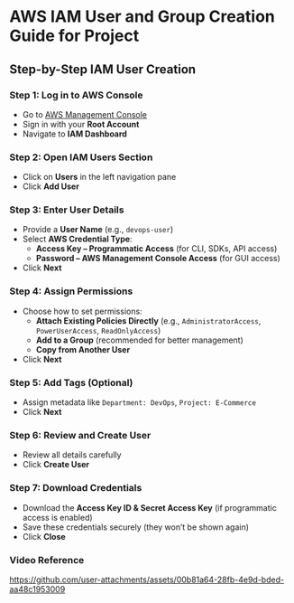 # **AWS IAM User and Group Creation Guide for Project**

## **Step-by-Step IAM User Creation**

### **Step 1: Log in to AWS Console**
- Go to [AWS Management Console](https://aws.amazon.com/console/)
- Sign in with your **Root Account**
- Navigate to **IAM Dashboard**

### **Step 2: Open IAM Users Section**
- Click on **Users** in the left navigation pane
- Click **Add User**

### **Step 3: Enter User Details**
- Provide a **User Name** (e.g., `devops-user`)
- Select **AWS Credential Type**:
  - **Access Key – Programmatic Access** (for CLI, SDKs, API access)
  - **Password – AWS Management Console Access** (for GUI access)
- Click **Next**

### **Step 4: Assign Permissions**
- Choose how to set permissions:
  - **Attach Existing Policies Directly** (e.g., `AdministratorAccess`, `PowerUserAccess`, `ReadOnlyAccess`)
  - **Add to a Group** (recommended for better management)
  - **Copy from Another User**
- Click **Next**

### **Step 5: Add Tags (Optional)**
- Assign metadata like `Department: DevOps`, `Project: E-Commerce`
- Click **Next**

### **Step 6: Review and Create User**
- Review all details carefully
- Click **Create User**

### **Step 7: Download Credentials**
- Download the **Access Key ID & Secret Access Key** (if programmatic access is enabled)
- Save these credentials securely (they won’t be shown again)
- Click **Close**

### Video Reference

https://github.com/user-attachments/assets/00b81a64-28fb-4e9d-bded-aa48c1953009

